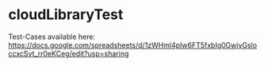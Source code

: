 # cloudLibraryTest
Test-Cases available here: https://docs.google.com/spreadsheets/d/1zWHml4pIw6FT5fxbIg0GwjyGsloccxcSvt_rr0eKCeg/edit?usp=sharing

